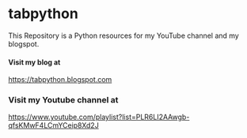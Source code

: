 # tabpython
This Repository is a Python resources for my YouTube channel and my blogspot.

#### Visit my blog at 
https://tabpython.blogspot.com

### Visit my Youtube channel at
https://www.youtube.com/playlist?list=PLR6LI2AAwgb-qfsKMwF4LCmYCeip8Xd2J
